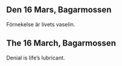 

Den 16 Mars, Bagarmossen
------------------------

Förnekelse är livets vaselin.



The 16 March, Bagarmossen
-------------------------

Denial is life’s lubricant.
